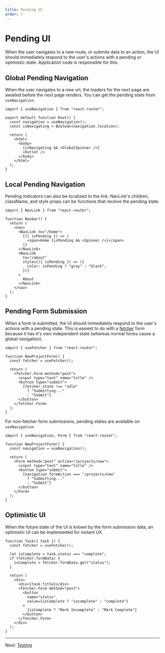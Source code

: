 ```yaml
---
title: Pending UI
order: 7
---
```


# Pending UI

When the user navigates to a new route, or submits data to an action, the UI should immediately respond to the user's actions with a pending or optimistic state. Application code is responsible for this.

## Global Pending Navigation

When the user navigates to a new url, the loaders for the next page are awaited before the next page renders. You can get the pending state from `useNavigation`.

```tsx
import { useNavigation } from "react-router";

export default function Root() {
  const navigation = useNavigation();
  const isNavigating = Boolean(navigation.location);

  return (
    <html>
      <body>
        {isNavigating && <GlobalSpinner />}
        <Outlet />
      </body>
    </html>
  );
}
```

## Local Pending Navigation

Pending indicators can also be localized to the link. NavLink's children, className, and style props can be functions that receive the pending state.

```tsx
import { NavLink } from "react-router";

function Navbar() {
  return (
    <nav>
      <NavLink to="/home">
        {({ isPending }) => (
          <span>Home {isPending && <Spinner />}</span>
        )}
      </NavLink>
      <NavLink
        to="/about"
        style={({ isPending }) => ({
          color: isPending ? "gray" : "black",
        })}
      >
        About
      </NavLink>
    </nav>
  );
}
```

## Pending Form Submission

When a form is submitted, the UI should immediately respond to the user's actions with a pending state. This is easiest to do with a [fetcher][use_fetcher] form because it has it's own independent state (whereas normal forms cause a global navigation).

```tsx filename=app/project.tsx lines=[10-12]
import { useFetcher } from "react-router";

function NewProjectForm() {
  const fetcher = useFetcher();

  return (
    <fetcher.Form method="post">
      <input type="text" name="title" />
      <button type="submit">
        {fetcher.state !== "idle"
          ? "Submitting..."
          : "Submit"}
      </button>
    </fetcher.Form>
  );
}
```

For non-fetcher form submissions, pending states are available on `useNavigation`.

```tsx filename=app/projects/new.tsx
import { useNavigation, Form } from "react-router";

function NewProjectForm() {
  const navigation = useNavigation();

  return (
    <Form method="post" action="/projects/new">
      <input type="text" name="title" />
      <button type="submit">
        {navigation.formAction === "/projects/new"
          ? "Submitting..."
          : "Submit"}
      </button>
    </Form>
  );
}
```

## Optimistic UI

When the future state of the UI is known by the form submission data, an optimistic UI can be implemented for instant UX.

```tsx filename=app/project.tsx lines=[4-7]
function Task({ task }) {
  const fetcher = useFetcher();

  let isComplete = task.status === "complete";
  if (fetcher.formData) {
    isComplete = fetcher.formData.get("status");
  }

  return (
    <div>
      <div>{task.title}</div>
      <fetcher.Form method="post">
        <button
          name="status"
          value={isComplete ? "incomplete" : "complete"}
        >
          {isComplete ? "Mark Incomplete" : "Mark Complete"}
        </button>
      </fetcher.Form>
    </div>
  );
}
```

---

Next: [Testing](./testing)

[use_fetcher]: ../hooks/use-fetcher
